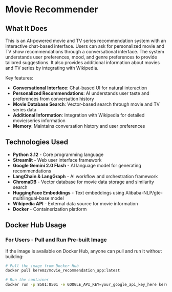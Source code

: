 # Movie Recommender

## What It Does

This is an AI-powered movie and TV series recommendation system with an interactive chat-based interface. Users can ask for personalized movie and TV show recommendations through a conversational interface. The system understands user preferences, mood, and genre preferences to provide tailored suggestions. It also provides additional information about movies and TV series by integrating with Wikipedia.

Key features:
- **Conversational Interface**: Chat-based UI for natural interaction
- **Personalized Recommendations**: AI understands user taste and preferences from conversation history
- **Movie Database Search**: Vector-based search through movie and TV series data
- **Additional Information**: Integration with Wikipedia for detailed movie/series information
- **Memory**: Maintains conversation history and user preferences

## Technologies Used

- **Python 3.12** - Core programming language
- **Streamlit** - Web user interface framework
- **Google Gemini 2.0 Flash** - AI language model for generating recommendations
- **LangChain & LangGraph** - AI workflow and orchestration framework
- **ChromaDB** - Vector database for movie data storage and similarity search
- **HuggingFace Embeddings** - Text embeddings using Alibaba-NLP/gte-multilingual-base model
- **Wikipedia API** - External data source for movie information
- **Docker** - Containerization platform

## Docker Hub Usage

### For Users - Pull and Run Pre-built Image

If the image is available on Docker Hub, anyone can pull and run it without building:

```bash
# Pull the image from Docker Hub
docker pull keremz/movie_recommendation_app:latest

# Run the container
docker run -p 8501:8501 -e GOOGLE_API_KEY=your_google_api_key_here keremz/movie_recommendation_app:latest
```

